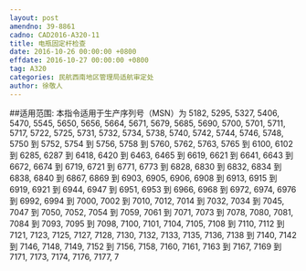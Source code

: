 ```yaml
---
layout: post
amendno: 39-8861
cadno: CAD2016-A320-11
title: 电瓶固定杆检查
date: 2016-10-26 00:00:00 +0800
effdate: 2016-10-27 00:00:00 +0800
tag: A320
categories: 民航西南地区管理局适航审定处
author: 徐敬人
---
```


##适用范围:
本指令适用于生产序列号（MSN）为 5182, 5295, 5327, 5406, 5470, 5545, 5650, 5656, 5664, 5671, 5679, 5685, 5690, 5700, 5701, 5711, 5717, 5722, 5725, 5731, 5732, 5734, 5738, 5740, 5742, 5744, 5746, 5748, 5750 到 5752, 5754 到 5756, 5758 到 5760, 5762, 5763, 5765 到 6100, 6102 到 6285, 6287 到 6418, 6420 到 6463, 6465 到 6619, 6621 到 6641, 6643 到 6672, 6674 到 6719, 6721 到 6771, 6773 到 6828, 6830 到 6832, 6834 到 6838, 6840 到 6867, 6869 到 6903, 6905, 6906, 6908 到 6913, 6915 到 6919, 6921 到 6944, 6947 到 6951, 6953 到 6966, 6968 到 6972, 6974, 6976 到 6992, 6994 到 7000, 7002 到 7010, 7012, 7014 到 7032, 7034 到 7045, 7047 到 7050, 7052, 7054 到 7059, 7061 到 7071, 7073 到 7078, 7080, 7081, 7084 到 7093, 7095 到 7098, 7100, 7101, 7104, 7105, 7108 到 7110, 7112 到 7121, 7123, 7125, 7127, 7128, 7130, 7132, 7133, 7135, 7136, 7138 到 7140, 7142 到 7146, 7148, 7149, 7152 到 7156, 7158, 7160, 7161, 7163 到 7167, 7169 到7171, 7173, 7174, 7176, 7177, 7

